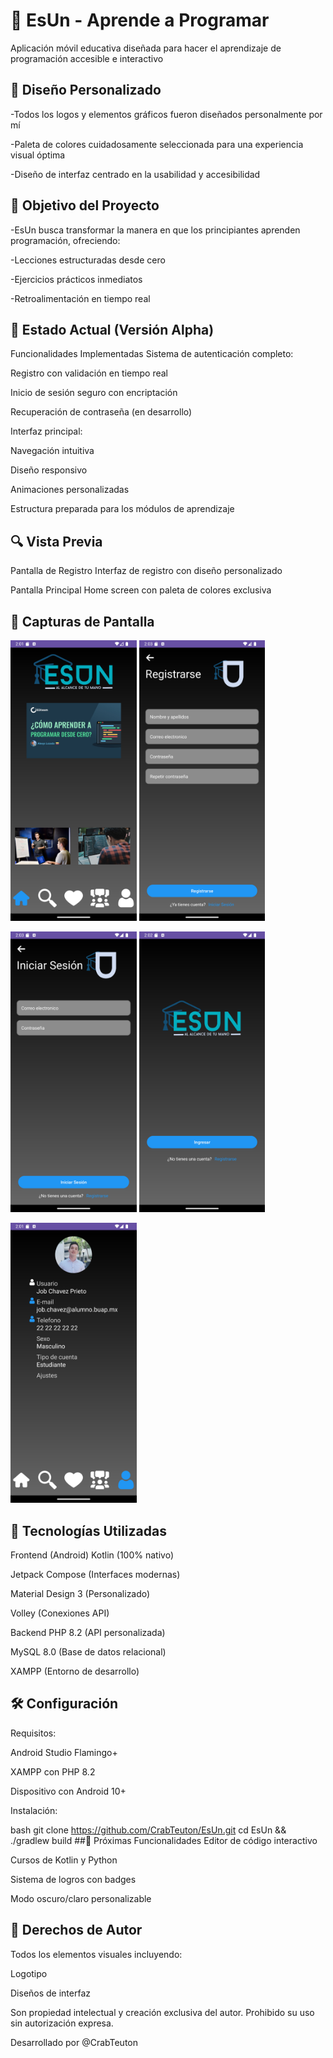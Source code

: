 # 📱 EsUn - Aprende a Programar
Aplicación móvil educativa diseñada para hacer el aprendizaje de programación accesible e interactivo

## 🎨 Diseño Personalizado

-Todos los logos y elementos gráficos fueron diseñados personalmente por mí

-Paleta de colores cuidadosamente seleccionada para una experiencia visual óptima

-Diseño de interfaz centrado en la usabilidad y accesibilidad

## 🎯 Objetivo del Proyecto
-EsUn busca transformar la manera en que los principiantes aprenden programación, ofreciendo:

-Lecciones estructuradas desde cero

-Ejercicios prácticos inmediatos

-Retroalimentación en tiempo real

## 🚀 Estado Actual (Versión Alpha)
Funcionalidades Implementadas
Sistema de autenticación completo:

Registro con validación en tiempo real

Inicio de sesión seguro con encriptación

Recuperación de contraseña (en desarrollo)

Interfaz principal:

Navegación intuitiva

Diseño responsivo

Animaciones personalizadas

Estructura preparada para los módulos de aprendizaje

## 🔍 Vista Previa
Pantalla de Registro
Interfaz de registro con diseño personalizado

Pantalla Principal
Home screen con paleta de colores exclusiva

## 📸 Capturas de Pantalla

<img src="https://github.com/CrabTeuton/EsUn/blob/main/screenshots/Home.png" width="40%" /> <img src="https://github.com/CrabTeuton/EsUn/blob/main/screenshots/Register.png" width="40%" />

<img src="https://github.com/CrabTeuton/EsUn/blob/main/screenshots/Login.png" width="40%" /> <img src="https://github.com/CrabTeuton/EsUn/blob/main/screenshots/Main.png" width="40%" />

<img src="https://github.com/CrabTeuton/EsUn/blob/main/screenshots/User.png" width="40%" />



## 🔧 Tecnologías Utilizadas
Frontend (Android)
Kotlin (100% nativo)

Jetpack Compose (Interfaces modernas)

Material Design 3 (Personalizado)

Volley (Conexiones API)

Backend
PHP 8.2 (API personalizada)

MySQL 8.0 (Base de datos relacional)

XAMPP (Entorno de desarrollo)

## 🛠️ Configuración
Requisitos:

Android Studio Flamingo+

XAMPP con PHP 8.2

Dispositivo con Android 10+

Instalación:

bash
git clone https://github.com/CrabTeuton/EsUn.git
cd EsUn && ./gradlew build
##🌟 Próximas Funcionalidades
Editor de código interactivo

Cursos de Kotlin y Python

Sistema de logros con badges

Modo oscuro/claro personalizable

## 📜 Derechos de Autor
Todos los elementos visuales incluyendo:

Logotipo

Diseños de interfaz

Son propiedad intelectual y creación exclusiva del autor. Prohibido su uso sin autorización expresa.

Desarrollado por @CrabTeuton
